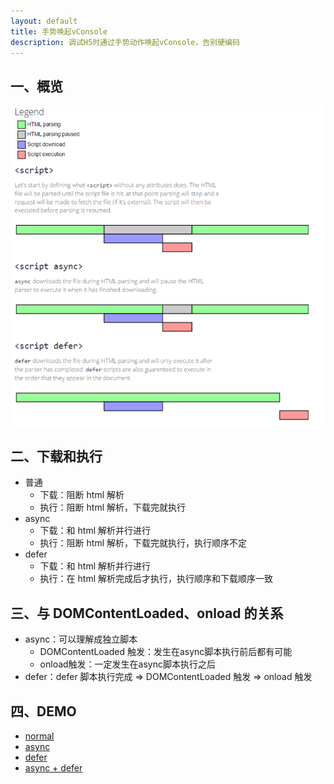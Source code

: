 ```yaml
---
layout: default
title: 手势唤起vConsole
description: 调试H5时通过手势动作唤起vConsole，告别硬编码
---
```


## 一、概览

![](async-defer.png)

## 二、下载和执行

- 普通
  - 下载：阻断 html 解析
  - 执行：阻断 html 解析，下载完就执行
- async
  - 下载：和 html 解析并行进行
  - 执行：阻断 html 解析，下载完就执行，执行顺序不定
- defer
  - 下载：和 html 解析并行进行
  - 执行：在 html 解析完成后才执行，执行顺序和下载顺序一致

## 三、与 DOMContentLoaded、onload 的关系

- async：可以理解成独立脚本
  - DOMContentLoaded 触发：发生在async脚本执行前后都有可能
  - onload触发：一定发生在async脚本执行之后
- defer：defer 脚本执行完成 => DOMContentLoaded 触发 => onload 触发

## 四、DEMO
- [normal](/html/normal.html)
- [async](/html/async.html)
- [defer](/html/async.html)
- [async + defer](/html/async-and-defer.html)
